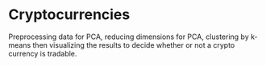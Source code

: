 # Cryptocurrencies
Preprocessing data for PCA, reducing dimensions for PCA, clustering by k-means then visualizing the results to decide whether or not a crypto currency is tradable.
